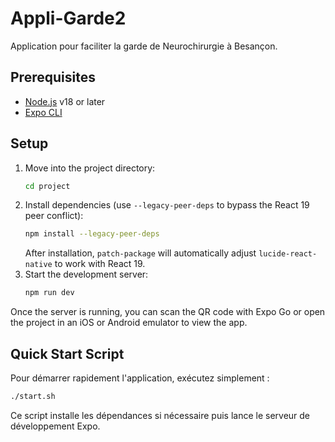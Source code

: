 # Appli-Garde2
Application pour faciliter la garde de Neurochirurgie à Besançon.

## Prerequisites
- [Node.js](https://nodejs.org/) v18 or later
- [Expo CLI](https://docs.expo.dev/workflow/expo-cli/)

## Setup
1. Move into the project directory:
   ```bash
   cd project
   ```
2. Install dependencies (use `--legacy-peer-deps` to bypass the React 19 peer conflict):
   ```bash
   npm install --legacy-peer-deps
   ```
   After installation, `patch-package` will automatically adjust
   `lucide-react-native` to work with React 19.
3. Start the development server:
   ```bash
   npm run dev
   ```

Once the server is running, you can scan the QR code with Expo Go or
open the project in an iOS or Android emulator to view the app.

## Quick Start Script

Pour démarrer rapidement l'application, exécutez simplement :

```bash
./start.sh
```

Ce script installe les dépendances si nécessaire puis lance le serveur
de développement Expo.

